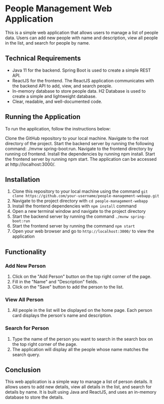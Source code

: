 # People Management Web Application

This is a simple web application that allows users to manage a list of people data. Users can add new people with name and description, view all people in the list, and search for people by name.

## Technical Requirements

- Java 11 for the backend. Spring Boot is used to create a simple REST API.
- ReactJS for the frontend. The ReactJS application communicates with the backend API to add, view, and search people.
- In-memory database to store people data. H2 Database is used to create a simple and lightweight database.
- Clear, readable, and well-documented code.

## Running the Application
To run the application, follow the instructions below:

Clone the GitHub repository to your local machine.
Navigate to the root directory of the project.
Start the backend server by running the following command: ./mvnw spring-boot:run.
Navigate to the frontend directory by running cd frontend.
Install the dependencies by running npm install.
Start the frontend server by running npm start.
The application can be accessed at http://localhost:3000/.

## Installation

1. Clone this repository to your local machine using the command `git clone https://github.com/your-username/people-management-webapp.git`
2. Navigate to the project directory with `cd people-management-webapp`
3. Install the frontend dependencies with `npm install` command
4. Open a new terminal window and navigate to the project directory
5. Start the backend server by running the command `./mvnw spring-boot:run`
6. Start the frontend server by running the command `npm start`
7. Open your web browser and go to `http://localhost:3000/` to view the application

## Functionality

### Add New Person

1. Click on the "Add Person" button on the top right corner of the page.
2. Fill in the "Name" and "Description" fields.
3. Click on the "Save" button to add the person to the list.

### View All Person

1. All people in the list will be displayed on the home page. Each person card displays the person's name and description.

### Search for Person

1. Type the name of the person you want to search in the search box on the top right corner of the page.
2. The application will display all the people whose name matches the search query.

## Conclusion

This web application is a simple way to manage a list of person details. It allows users to add new details, view all details in the list, and search for details by name. It is built using Java and ReactJS, and uses an in-memory database to store the details.
